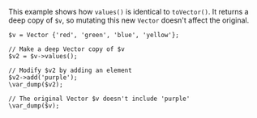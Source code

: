 This example shows how `values()` is identical to `toVector()`. It returns a deep copy of `$v`, so mutating this new `Vector` doesn't affect the original.

```basic-usage.php
$v = Vector {'red', 'green', 'blue', 'yellow'};

// Make a deep Vector copy of $v
$v2 = $v->values();

// Modify $v2 by adding an element
$v2->add('purple');
\var_dump($v2);

// The original Vector $v doesn't include 'purple'
\var_dump($v);
```
